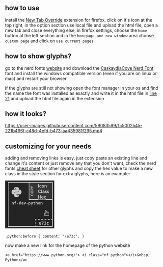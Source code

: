 ## how to use
install the [New Tab Override](https://addons.mozilla.org/en-US/firefox/addon/new-tab-override/) extension for firefox, click on it's icon at the top right, in the option section use local file and upload the html file, open a new tab and close everything else, in firefox settings, choose the `home` button at the left section and in the `homepage and new window` area choose `custom page` and click on `use current pages`

## how to show glyphs?
go to the nerd fonts [website](https://www.nerdfonts.com/) and download the [CaskaydiaCove Nerd Font](https://github.com/ryanoasis/nerd-fonts/releases/download/v2.1.0/CascadiaCode.zip) font and install the windows compatible version (even if you are on linux or mac) and restart your browser

if the glyphs are still not showing open the font manager in your os and find the name the font was installed as exactly and write it in the html file in [line 21](https://github.com/junguler/startpage/blob/main/home.html#L21) and upload the html file again in the extension

## how it looks?

https://user-images.githubusercontent.com/59083599/155002545-221b496f-c48d-4efd-b473-aa435981f295.mp4

## customizing for your needs
adding and removing links is easy, just copy paste an existing line and change it's content or just remove any that you don't want, check the nerd fonts [cheat sheet](https://www.nerdfonts.com/cheat-sheet) for other glyphs and copy the hex value to make a new class in the style section for extra glyphs, here is an example:

![](python_nerd.png)

```
.python:before { content: "\e73c"; }
```

now make a new link for the homepage of the python website

```
<a href="https://www.python.org/"> <i class="nf python"></i>&nbsp; Python</a>
```

